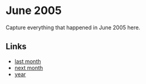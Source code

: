 # June 2005

Capture everything that happened in June 2005 here.

## Links
- [last month](calendar/months/2005-05.md)
- [next month](calendar/months/2005-07.md)
- [year](calendar/years/2005.md)